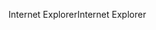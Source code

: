 <span data-ttu-id="b4fe7-101">Internet Explorer</span><span class="sxs-lookup"><span data-stu-id="b4fe7-101">Internet Explorer</span></span>